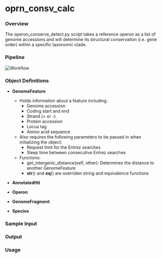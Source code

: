 # oprn_consv_calc

### Overview

The operon_conserve_detect.py script takes a reference operon as a list of genome accessions and will determine its structural conservation (i.e. gene order) within a specific taxonomic clade.

### Pipeline
![Workflow](/extra/operon_detect_pipeline.svg)

### Object Definitions

* **GenomeFeature**
	* Holds information about a feature including:
		* Genome accession 
		* Coding start and end
		* Strand (+ or -)
		* Protein accession
		* Locus tag
		* Amino acid sequence
	* Also requires the following parameters to be passed in when initializing the object:
		* Request limit for the Entrez searches
		* Sleep time between consecutive Entrez searches
	* Functions:
		* get_intergenic_distance(self, other): Determines the distance to another GenomeFeature
		* __str__() and __eq__() are overriden string and equivalence functions


* **AnnotatedHit**

* **Operon**

* **GenomeFragment**

* **Species**

### Sample Input

### Output

### Usage

